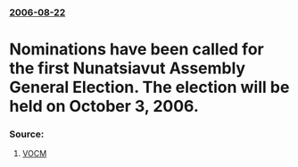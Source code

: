 ### [2006-08-22](/news/2006/08/22/index.md)

#  Nominations have been called for the first Nunatsiavut Assembly General Election. The election will be held on October 3, 2006. 




### Source:

1. [VOCM](http://www.vocm.com/news-info.asp?id=14057)
